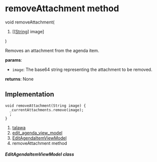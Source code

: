 
<div>

# removeAttachment method

</div>


void removeAttachment(

1.  [[[String](https://api.flutter.dev/flutter/dart-core/String-class.html)]
    image]

)



Removes an attachment from the agenda item.

**params**:

-   `image`: The base64 string representing the attachment to be
    removed.

**returns**: None



## Implementation

``` language-dart
void removeAttachment(String image) {
  _currentAttachments.remove(image);
  ;
}
```







1.  [talawa](../../index.html)
2.  [edit_agenda_view_model](../../view_model_after_auth_view_models_event_view_models_edit_agenda_view_model/)
3.  [EditAgendaItemViewModel](../../view_model_after_auth_view_models_event_view_models_edit_agenda_view_model/EditAgendaItemViewModel-class.html)
4.  removeAttachment method

##### EditAgendaItemViewModel class







